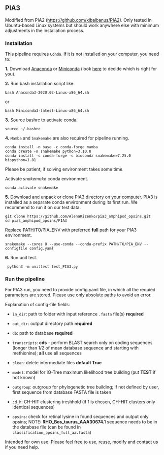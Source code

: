 ## PIA3

Modified from PIA2 (https://github.com/xibalbanus/PIA2).
Only tested in Ubuntu-based Linux systems but should work anywhere else with minimum adjustments in the installation process.

### Installation

This pipeline requires `Conda`. If it is not installed on your computer, you need to:

**1.** Download [Anaconda](https://www.anaconda.com/products/individual) or [Miniconda](https://docs.conda.io/en/latest/miniconda.html) (look [here](https://docs.conda.io/projects/conda/en/latest/user-guide/install/download.html#anaconda-or-miniconda) to decide which is right for you).

**2.** Run bash installation script like.
```commandline
bash Anaconda3-2020.02-Linux-x86_64.sh
``` 
or 
```commandline
bash Miniconda3-latest-Linux-x86_64.sh
```

**3.** Source bashrc to activate conda.

```commandline
source ~/.bashrc
```

**4.**
`Mamba` and `Snakemake` are also required for pipeline running.

```commandline
conda install -n base -c conda-forge mamba
conda create -n snakemake python=3.10.8
conda install -c conda-forge -c bioconda snakemake=7.25.0 biopython=1.81
```
Please be patient, if solving environment takes some time.

Activate *snakemake* conda environment.
```commandline
conda activate snakemake
```

**5.**
Download and unpack or clone PIA3 directory on your computer. PIA3 is installed as a separate conda environment during its first run. We recommend to run it on our test data.

```commandline
git clone https://github.com/AlenaKizenko/pia3_amphipod_opsins.git
cd pia3_amphipod_opsins/PIA3
```

Replace PATH/TO/PIA_ENV with preferred **full** path for your PIA3 environment.
```commandline
snakemake --cores 8 --use-conda --conda-prefix PATH/TO/PIA_ENV --configfile config.yaml 
```
**6.** Run unit test.

```commandline
 python3 -m unittest test_PIA3.py
```

### Run the pipeline
For PIA3 run, you need to provide config.yaml file, in which all the requied parameters are stored. Please use only absolute paths to avoid an error.

Explanation of config-file fields:

* `in_dir`: path to folder with input reference `.fasta` file(s) **required**

* `out_dir`: output directory path **required**

* `db`: path to database **required**

* `transcripts`: **cds** - perform BLAST search only on coding sequences (longer than 1/2 of mean database sequence and starting with methionine); **all** use all sequences

* `clean`: delete intermediate files **default True**

* `model`: model for IQ-Tree maximum likelihood tree building (put **TEST** if not known)

* `outgroup`: outgroup for phylogenetic tree building; if not defined by user, first sequence from database FASTA file is taken

* `cd_h`: CH-HIT clustering treshhold (if 1 is chosen, CH-HIT clusters only identical sequences)

* `opsins`: check for retinal lysine in found sequences and output only opsins; NOTE: **RHO_Bos_taurus_AAA30674.1** sequence needs to be in the database file (can be found in `classification_opsins_full_aa.fasta`)


Intended for own use. Please feel free to use, reuse, modify and contact us if you need help.